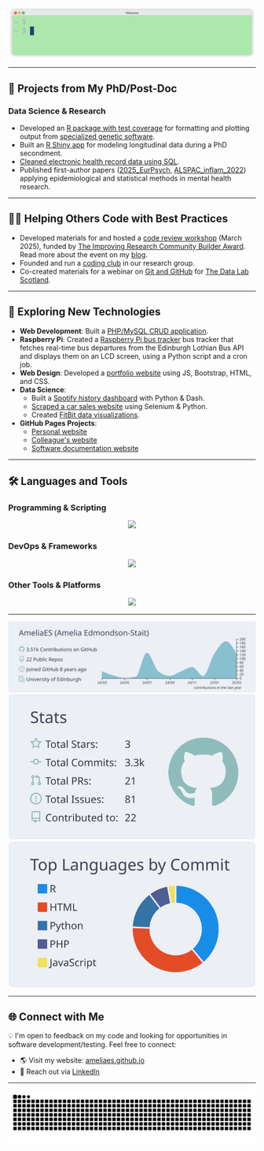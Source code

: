 <div align="center">
  <img src="images/hello.gif">
</div>  

---

## 🚀 Projects from My PhD/Post-Doc
### **Data Science & Research**
- Developed an [R package with test coverage](https://github.com/AmeliaES/susiexR) for formatting and plotting output from [specialized genetic software](https://github.com/getian107/SuSiEx).
- Built an [R Shiny app](https://github.com/TIDAL-modelling/TIDAL) for modeling longitudinal data during a PhD secondment.
- [Cleaned electronic health record data using SQL](https://github.com/AmeliaES/SAIL).
- Published first-author papers ([2025_EurPsych](https://github.com/AmeliaES/2025_EurPsych), [ALSPAC_inflam_2022](https://github.com/AmeliaES/ALSPAC_inflam_2022)) applying epidemiological and statistical methods in mental health research.

---

## 👩‍🏫 Helping Others Code with Best Practices
- Developed materials for and hosted a [code review workshop](https://github.com/AmeliaES/code-review-workshop) (March 2025), funded by [The Improving Research Community Builder Award](https://www.orben.group/improving-research-community-builder-award). Read more about the event on my [blog](https://ameliaes.github.io/code-review/).
- Founded and run a [coding club](https://github.com/ccbs-stradl/coding_club/tree/main) in our research group.
- Co-created materials for a webinar on [Git and GitHub](https://github.com/TheDataLabScotland/tdl-academy-git-intro) for [The Data Lab Scotland](https://thedatalab.com/).

---

## 🌱 Exploring New Technologies
- **Web Development**: Built a [PHP/MySQL CRUD application](https://github.com/AmeliaES/eCommerce-admin-panel).
- **Raspberry Pi**: Created a [Raspberry Pi bus tracker](https://github.com/AmeliaES/raspberry-pi-bus-tracker) bus tracker that fetches real-time bus departures from the Edinburgh Lothian Bus API and displays them on an LCD screen, using a Python script and a cron job.
- **Web Design**: Developed a [portfolio website](https://github.com/AmeliaES/CodeSpace-Portfolio) using JS, Bootstrap, HTML, and CSS.
- **Data Science**:
  - Built a [Spotify history dashboard](https://github.com/AmeliaES/spotify_dashboard) with Python & Dash.
  - [Scraped a car sales website](https://github.com/AmeliaES/cars) using Selenium & Python.
  - Created [FitBit data visualizations](https://github.com/AmeliaES/fitbitr).
- **GitHub Pages Projects**:
  - [Personal website](https://github.com/AmeliaES/ameliaes.github.io)
  - [Colleague's website](https://github.com/Life-Epi-Psych/Life-Epi-Psych.github.io)
  - [Software documentation website](https://github.com/TIDAL-modelling/TIDAL-modelling.github.io)

---

## 🛠️ Languages and Tools

### **Programming & Scripting**
<p align="center">
  <img src="https://skillicons.dev/icons?i=r,py,php,mysql,js,html,css,sass,flask" />
</p>

### **DevOps & Frameworks**
<p align="center">
  <img src="https://skillicons.dev/icons?i=docker,nginx,githubactions,nodejs,cypress,selenium" />
</p>

### **Other Tools & Platforms**
<p align="center">
  <img src="https://skillicons.dev/icons?i=linux,ubuntu,vscode,eclipse,git,latex,raspberrypi" />
</p>

---

<div align="center">
<img src="https://raw.githubusercontent.com/AmeliaES/AmeliaES/main/profile-summary-card-output/nord_bright/0-profile-details.svg">
<img src="https://raw.githubusercontent.com/AmeliaES/AmeliaES/main/profile-summary-card-output/nord_bright/3-stats.svg">
<img src="https://raw.githubusercontent.com/AmeliaES/AmeliaES/main/profile-summary-card-output/nord_bright/2-most-commit-language.svg">
</div>

---

## 🌐 Connect with Me
💡 I'm open to feedback on my code and looking for opportunities in software development/testing. Feel free to connect:
- 🌎 Visit my website: [ameliaes.github.io](https://ameliaes.github.io)
- 💼 Reach out via [LinkedIn](https://www.linkedin.com/in/ameliaes/)

---

<div align=center>
  <picture>
    <source media="(prefers-color-scheme: dark)" srcset="https://raw.githubusercontent.com/ameliaes/ameliaes/output/github-contribution-grid-snake-dark.svg" />
    <source media="(prefers-color-scheme: light)" srcset="https://raw.githubusercontent.com/ameliaes/ameliaes/output/github-contribution-grid-snake.svg" />
    <img alt="github-snake" src="https://raw.githubusercontent.com/ameliaes/ameliaes/output/github-contribution-grid-snake.svg" />
  </picture>
</div>

